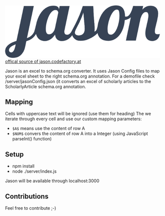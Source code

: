 ![jason logo](https://raw.githubusercontent.com/if-loop/jason/master/public/img/logo_dark.png)
[offical source of jason.codefactory.at](http://jason.codefactory.at)

Jason is an excel to schema.org converter. It uses Jason Config files to map your excel sheet to the right schema.org annotation. For a demofile check /server/jasonConfig.json (it converts an excel of scholarly articles to the ScholarlyArticle schema.org annotation. 

## Mapping
Cells with uppercase text will be ignored (use them for heading)
The we iterate through every cell and use our custom mapping parameters:
- `$A$` means use the content of row A 
- `$NUM$` convers the content of row A into a Integer (using JavaScript parseInt() function)


## Setup
- npm install
- node ./server/index.js

Jason will be available through localhost:3000 

## Contributions
Feel free to contribute ;-)
